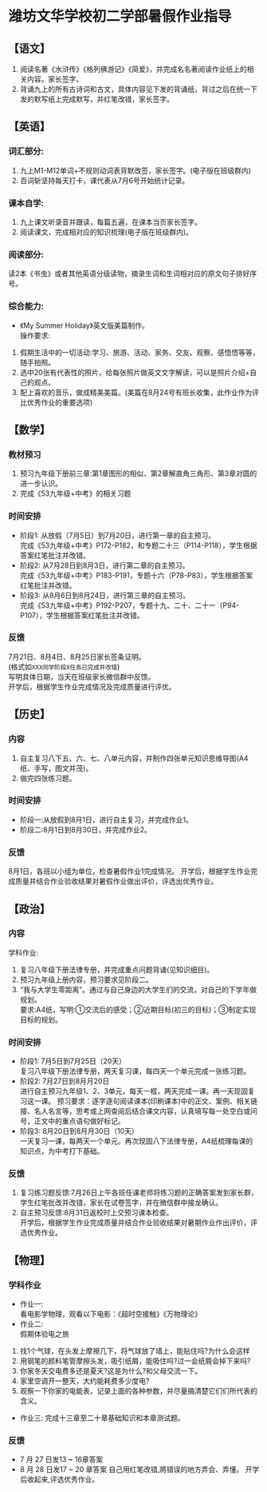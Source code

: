 # 潍坊文华学校初二学部暑假作业指导

## 【语文】
1. 阅读名著《水浒传》《格列佛游记》《简爱》，并完成名名著阅读作业纸上的相关内容。家长签字。
2. 背诵九上的所有古诗词和古文，具体内容见下发的背诵纸，背过之后在统一下发的默写纸上完成默写，并红笔改错，家长签字。

## 【英语】
### 词汇部分:  
1. 九上M1-M12单词+不规则动词表背默改签，家长签字。(电子版在班级群内)
2. 百词斩坚持每天打卡，课代表从7月6号开始统计记录。

### 课本自学:  
1. 九上课文听录音并跟读，每篇五遍，在课本当页家长签字。
2. 阅读课文，完成相对应的知识梳理(电子版在班级群内)。

### 阅读部分:  
读2本《书虫》或者其他英语分级读物，摘录生词和生词相对应的原文句子排好序号。

### 综合能力:  
- 《My Summer Holiday》英文版美篇制作。  
操作要求:
1. 假期生活中的一切活动:学习、旅游、活动、家务、交友、观察、感悟悟等等，随手拍照。
2. 选中20张有代表性的照片，给每张照片做英文文字解读，可以是照片介绍+自己的观点。
3. 配上喜欢的音乐，做成精美美篇。(美篇在8月24号有班长收集，此作业作为评比优秀作业的重要选项)

## 【数学】
### 教材预习  
1. 预习九年级下册前三章:第1章图形的相似、第2章解直角三角形、第3章对圆的进一步认识。
2. 完成《53九年级+中考》的相关习题

### 时间安排  
- 阶段1:
从放假（7月5日）到7月20日，进行第一章的自主预习。  
完成《53九年级+中考》P172-P182，和专题二十三（P114-P118），学生根据答案红笔批注并改错。
- 阶段2:
从7月28日到8月3日，进行第二章的自主预习。  
完成《53九年级+中考》P183-P191，专题十六（P78-P83），学生根据答案红笔批注并改错。
- 阶段3:
从8月6日到8月24日，进行第三章的自主预习。  
完成《53九年级+中考》P192-P207，专题十九、二十、二十ー（P94-P107），学生根据答案红笔批注并改错。

### 反馈
7月21日、8月4日、8月25日家长签条证明。  
(格式如`XXX同学阶段X任务已完成并改错`)  
写明具体日期，当天在班级家长微信群中反馈。  
开学后，根据学生作业完成情况及完成质量进行评优。

## 【历史】
### 内容
1. 自主复习八下五、六、七、八单元内容，并制作四张单元知识思维导图(A4纸、手写，图文并茂)。
2. 做完四张练习题。

### 时间安排
- 阶段一:从放假到8月1日，进行自主复习，并完成作业1。
- 阶段二:8月1日到8月30日，并完成作业2。

### 反馈
8月1日，各班以小组为单位，检查暑假作业1完成情况。
开学后，根据学生作业完成质量并结合作业验收结果对暑假作业做出评价，评选出优秀作业。

## 【政治】
### 内容
学科作业:  
1. 复习八年级下册法律专册，并完成重点问题背诵(见知识细目)。  
2. 预习九年级上册内容，预习要求见阶段二。  
3. “我与大学生零距离”。通过与自己身边的大学生们的交流，对自己的下学年做规划。  
要求:A4纸，写明:①交流后的感受；②近期目标(初三的目标)；③制定实现目标的规划。

### 时间安排
- 阶段1:
7月5日到7月25日（20天）  
复习八年级下册法律专册，两天复习课，每四天一个单元完成一张练习题。
- 阶段2:
7月27日到8月月20日  
进行自主预习九年级1、2、3单元，每天一框，两天完成一课。再一天现固复习这一课。
预习要求：逐字逐句阅读课本(印刷课本)中的正文、案例、相关链接、名人名言等，思考或上网查阅后结合课文内容，认真填写每一处空白或问号，正文中的重点语句做好标记。
- 阶段3:
8月20日到8月月30日（10天）  
一天复习一课，每两天一个单元。再次现固八下法律专册，A4纸梳理每课的知识点，为中考打下基础。

### 反馈
1. 复习练习题反馈:7月26日上午各班任课老师将练习题的正确答案发到家长群，学生红笔批改并改错，家长在试卷签字，并在微信群中接龙确认。
2. 自主预习反馈:8月31日返校时上交预习课本检查。  
开学后，根据学生作业完成质量并结合作业验收结果对暑期作业作出评价，评选优秀作业。

## 【物理】
### 学科作业
- 作业一:  
看电影学物理，观看以下电影：《超时空接触》《万物理论》
- 作业二:  
假期体验电之旅
1. 找1个气球，在头发上摩擦几下，将气球放了墙上，能贴住吗?为什么会这样
2. 用钢笔的颜料笔管摩擦头发，吸引纸屑，能吸住吗?过一会纸屑会掉下来吗?
3. 你家冬天交电费多还是夏天?这是为什么?和父母交流一下。
4. 家里空调开一整天，大约能耗费多少度电?
5. 观察一下你家的电能表，记录上面的各种参数，并尽量搞清楚它们们所代表的含义。
- 作业三:
完成十三章至二十章基础知识和本章测试题。

### 反馈 
- 7 月 27 日发13 ~ 16章答案 
- 8 月 28 日发17 ~ 20 章答案
自己用红笔改错,將错误的地方弄会、弄懂。
开学后收起来,评选优秀作业。
